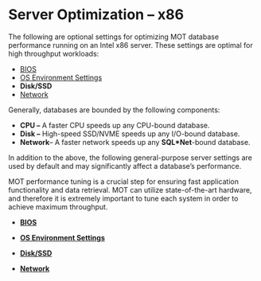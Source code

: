 # Server Optimization – x86<a name="EN-US_TOPIC_0257867354"></a>

The following are optional settings for optimizing MOT database performance running on an Intel x86 server. These settings are optimal for high throughput workloads:

-   [BIOS](bios.md#EN-US_TOPIC_0257867355)
-   [OS Environment Settings](os-environment-settings.md#EN-US_TOPIC_0257867356)
-   **Disk/SSD**
-   [Network](network.md#EN-US_TOPIC_0257867358)

Generally, databases are bounded by the following components:

-   **CPU –**  A faster CPU speeds up any CPU-bound database.
-   **Disk –**  High-speed SSD/NVME speeds up any I/O-bound database.
-   **Network**– A faster network speeds up any  **SQL\*Net**-bound database.

In addition to the above, the following general-purpose server settings are used by default and may significantly affect a database’s performance.

MOT performance tuning is a crucial step for ensuring fast application functionality and data retrieval. MOT can utilize state-of-the-art hardware, and therefore it is extremely important to tune each system in order to achieve maximum throughput.

-   **[BIOS](bios.md)**  

-   **[OS Environment Settings](os-environment-settings.md)**  

-   **[Disk/SSD](disk-ssd.md)**  

-   **[Network](network.md)**  


